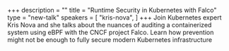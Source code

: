 +++
description = ""
title = "Runtime Security in Kubernetes with Falco"
type = "new-talk"
speakers = [
        "kris-nova",
]
+++
Join Kubernetes expert Kris Nova and she talks about the nuances of auditing a containerized system using eBPF with the CNCF project Falco. Learn how prevention might not be enough to fully secure modern Kubernetes infrastructure